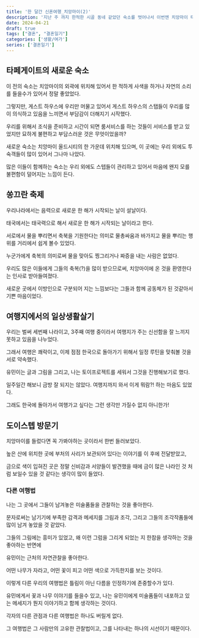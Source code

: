 ```yaml
---
title: '한 달간 신혼여행_치앙마이(2)'
description: '지난 주 까지 한적한 시골 동네 같았던 숙소를 벗어나서 이번엔 치앙마이 타페게이트에 위치한 숙소로 이동하였다. 이 곳은 번화가가 근처에 있으며, 시설 또한 너무 좋은 곳이다.'
date: 2024-04-21
draft: true
tags: ["결혼", "결혼일기"]
categories: ['생활/여가']
series: ['결혼일기']
---
```

## 타페게이트의 새로운 숙소
이 전의 숙소는 치앙마이의 외곽에 위치해 있어서 한 적하게 사색을 하거나 자연의 소리를 들을수가 있어서 정말 좋았었다.

그렇지만, 게스트 하우스에 우리만 머물고 있어서 게스트 하우스의 스탭들이 우리를 많이 의식하고 있음을 느끼면서 부담감이 더해지기 시작했다. 

우리를 위해서 조식을 준비하고 시간이 되면 룸서비스를 하는 것들이 서비스를 받고 있었지만 묘하게 불편하고 부담스러운 것은 무엇이었을까?

새로운 숙소는 치앙마이 올드시티의 한 가운데 위치해 있으며, 이 곳에는 우리 외에도 투숙객들이 많이 있어서 그나마 나았다.

많은 이들이 함께하는 숙소는 우리 외에도 스텝들이 관리하고 있어서 마음에 왠지 모를 불편함이 덜어지는 느낌이 든다.

## 쏭끄란 축제
우리나라에서는 음력으로 새로운 한 해가 시작되는 날이 설날이다.

태국에서는 태국력으로 해서 새로운 한 해가 시작되는 날이라고 한다.

서로에서 물을 뿌리면서 축북을 기원한다는 의미로 물총싸움과 바가지고 물을 뿌리는 행위를 거리에서 쉽게 볼수 있었다.  

누군가에게 축복의 의미로써 물을 맞아도 찡그리거나 짜증을 내는 사람은 없었다.  

우리도 많은 이들에게 그들의 축복(?)을 많이 받으므로써, 치앙마이에 온 것을 환영한다는 인사로 받아들여졌다.  

새로운 곳에서 이방인으로 구분되어 지는 느낌보다는 그들과 함께 공동체가 된 것같아서 기쁜 마음이었다.

## 여행지에서의 일상생활살기
우리는 벌써 세번째 나라이고, 3주째 여행 중이라서 여행지가 주는 신선함을 잘 느끼지 못하고 있음을 나누었다.  

그래서 여행은 쾌락이고, 이제 점점 한국으로 돌아가기 위해서 일정 루틴을 맞춰볼 것을 서로 약속했다.  

유민이는 글과 그림을 그리고, 나는 토이프로젝트를 세워서 그것을 진행해보기로 했다.

일주일간 해보니 금방 잘 되지는 않았다. 여행지까지 와서 이게 뭐람?! 하는 마음도 있었다.  

그래도 한국에 돌아가서 여행가고 싶다는 그런 생각만 가질수 없지 아니한가!

## 도이스텝 방문기
치앙마이를 들렀다면 꼭 가봐야하는 곳이라서 한번 들러보았다.  

높은 산에 위치한 곳에 부처의 사리가 보관되어 있다는 이야기를 이 후에 전달받았고,  

금으로 색이 입혀진 곳은 정말 신비감과 서양들이 발견했을 때에 금이 많은 나라인 것 처럼 보일수 있을 것 같다는 생각이 많이 들었다.  

### 다른 여행법
나는 그 곳에서 그들이 남겨놓은 미술품들을 관찰하는 것을 좋아한다.  

문자로써는 남기기에 부족한 감격과 메세지를 그림과 조각, 그리고 그들의 조각작품들에 많이 남겨 놓았을 것 같았다.  

그들의 그림에는 흥미가 있었고, 왜 이런 그럼을 그리게 되었는 지 한참을 생각하는 것을 좋아하는 반면에

유민이는 근처의 자연관찰을 좋아한다.  

어떤 나무가 자라고, 어떤 꽃이 피고 어떤 색으로 가득한지를 보는 것이다.  

이렇게 다른 우리의 여행법은 틀림이 아닌 다름을 인정하기에 존중할수가 있다.

유민에게서 꽃과 나무 이야기를 들을수 있고, 나는 유민이에게 미술품들이 내포하고 있는 메세지가 뭔지 이야기하고 함께 생각하는 것이다.

각자의 다른 관점과 다른 여행법은 하나도 버릴게 없다.  

그 여행법은 그 사람만의 고유한 관찰법이고, 그를 나타내는 하나의 시선이기 때문이다.

